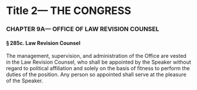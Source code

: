 
# Title 2— THE CONGRESS
### CHAPTER 9A— OFFICE OF LAW REVISION COUNSEL
#### § 285c. Law Revision Counsel

The management, supervision, and administration of the Office are vested in the Law Revision Counsel, who shall be appointed by the Speaker without regard to political affiliation and solely on the basis of fitness to perform the duties of the position. Any person so appointed shall serve at the pleasure of the Speaker.
